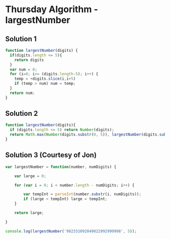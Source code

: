 # Thursday Algorithm - largestNumber

## Solution 1

```javascript
function largestNumber(digits) {
  if(digits.length <= 5){
    return digits
  }
  var num = 0;
  for (i=0; i<= (digits.length-5); i++) {
    temp = +digits.slice(i,i+5)
    if (temp > num) num = temp;
  }
  return num;
}
```

## Solution 2

```javascript
function largestNumber(digits){
  if (digits.length <= 5) return Number(digits);
  return Math.max(Number(digits.substr(0, 5)), largestNumber(digits.substr(1)));
}
```

## Solution 3 (Courtesy of Jon)

```javascript
var largestNumber = function(number, numDigits) {

	var large = 0;

	for (var i = 0; i < number.length - numDigits; i++) {

		var tempInt = parseInt(number.substr(i, numDigits));
		if (large < tempInt) large = tempInt;
	}

	return large;

}

console.log(largestNumber('982331092849022992999998', 5));
```

